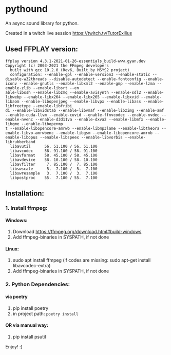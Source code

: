 # pythound

An async sound library for python.

Created in a twitch live session https://twitch.tv/TutorExilius

## Used FFPLAY version:

``` 
ffplay version 4.3.1-2021-01-26-essentials_build-www.gyan.dev Copyright (c) 2003-2021 the FFmpeg developers
  built with gcc 10.2.0 (Rev6, Built by MSYS2 project)
  configuration: --enable-gpl --enable-version3 --enable-static --disable-w32threads --disable-autodetect --enable-fontconfig --enable-iconv --enable-gnutls --enable-libxml2 --enable-gmp --enable-lzma --enable-zlib --enable-libsrt --en
able-libssh --enable-libzmq --enable-avisynth --enable-sdl2 --enable-libwebp --enable-libx264 --enable-libx265 --enable-libxvid --enable-libaom --enable-libopenjpeg --enable-libvpx --enable-libass --enable-libfreetype --enable-libfribi
di --enable-libvidstab --enable-libvmaf --enable-libzimg --enable-amf --enable-cuda-llvm --enable-cuvid --enable-ffnvcodec --enable-nvdec --enable-nvenc --enable-d3d11va --enable-dxva2 --enable-libmfx --enable-libgme --enable-libopenmp
t --enable-libopencore-amrwb --enable-libmp3lame --enable-libtheora --enable-libvo-amrwbenc --enable-libgsm --enable-libopencore-amrnb --enable-libopus --enable-libspeex --enable-libvorbis --enable-librubberband
  libavutil      56. 51.100 / 56. 51.100
  libavcodec     58. 91.100 / 58. 91.100
  libavformat    58. 45.100 / 58. 45.100
  libavdevice    58. 10.100 / 58. 10.100
  libavfilter     7. 85.100 /  7. 85.100
  libswscale      5.  7.100 /  5.  7.100
  libswresample   3.  7.100 /  3.  7.100
  libpostproc    55.  7.100 / 55.  7.100
```

## Installation:
### 1. Install ffmpeg:

#### Windows:
1. Download https://ffmpeg.org/download.html#build-windows
2. Add ffmpeg-binaries in SYSPATH, if not done


#### Linux:
1. sudo apt install ffmpeg (if codes are missing: sudo apt-get install libavcodec-extra)
2. Add ffmpeg-binaries in SYSPATH, if not done

### 2. Python Dependencies:

#### via poetry
1. pip install poetry
2. in project path: ```poetry install```

#### OR via manual way:
1. pip install psutil


Enjoy! :)



